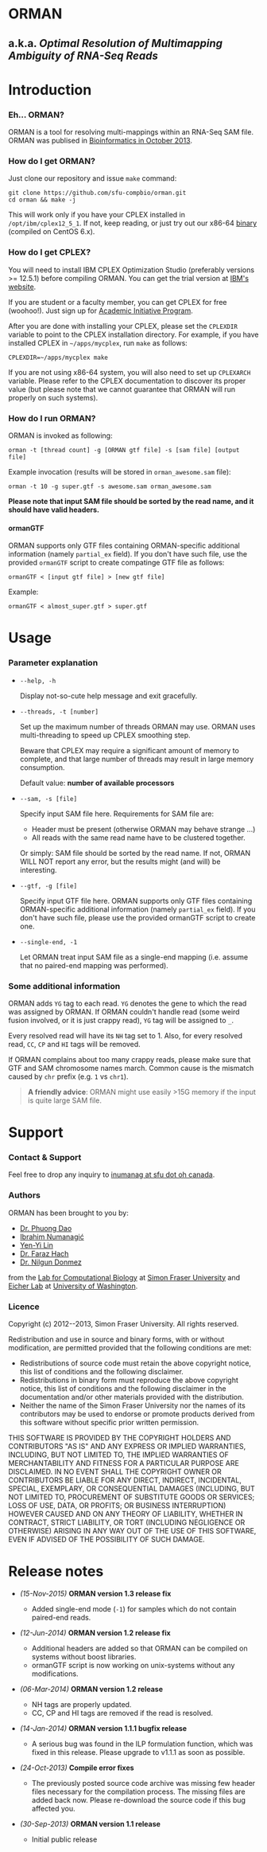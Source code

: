# ORMAN
a.k.a. <i><b>O</b>ptimal <b>R</b>esolution of <b>M</b>ultimapping <b>A</b>mbiguity of R<b>N</b>A-Seq Reads</i>
-----

# Introduction

### Eh... ORMAN?

ORMAN is a tool for resolving multi-mappings within an RNA-Seq SAM file. ORMAN was publised in [Bioinformatics in October 2013][3].

### How do I get ORMAN?

Just clone our repository and issue `make` command:

	git clone https://github.com/sfu-compbio/orman.git
	cd orman && make -j

This will work only if you have your CPLEX installed in `/opt/ibm/cplex12_5_1`. If not, keep reading, or just try out our x86-64 [binary](https://github.com/sfu-compbio/orman/tarball/binary) (compiled on CentOS 6.x).

### How do I get CPLEX?

You will need to install IBM CPLEX Optimization Studio (preferably versions >= 12.5.1) before compiling ORMAN. You can get the trial version at [IBM's website](http://www-01.ibm.com/software/websphere/products/optimization/cplex-studio-preview-edition/).

If you are student or a faculty member, you can get CPLEX for free (woohoo!). Just sign up for [Academic Initiative Program](http://www-03.ibm.com/ibm/university/academic/pub/page/academic_initiative).

After you are done with installing your CPLEX, please set the `CPLEXDIR` variable to point to the CPLEX installation directory. For example, if you have installed CPLEX in `~/apps/mycplex`, run `make` as follows:

	CPLEXDIR=~/apps/mycplex make

If you are not using x86-64 system, you will also need to set up `CPLEXARCH` variable. Please refer to the CPLEX documentation to discover its proper value (but please note that we cannot guarantee that ORMAN will run properly on such systems).

### How do I run ORMAN?

ORMAN is invoked as following:

	orman -t [thread count] -g [ORMAN gtf file] -s [sam file] [output file]

Example invocation (results will be stored in `orman_awesome.sam` file):

	orman -t 10 -g super.gtf -s awesome.sam orman_awesome.sam

**Please note that input SAM file should be sorted by the read name, and it should have valid headers.**

#### ormanGTF

ORMAN supports only GTF files containing ORMAN-specific additional information (namely `partial_ex` field). If you don't have such file, use the provided `ormanGTF` script to create compatinge GTF file as follows:
	
	ormanGTF < [input gtf file] > [new gtf file]

Example:

	ormanGTF < almost_super.gtf > super.gtf

# Usage

### Parameter explanation

- `--help, -h`
  
  Display not-so-cute help message and exit gracefully.

- `--threads, -t [number]`

  Set up the maximum number of threads ORMAN may use.  ORMAN uses multi-threading to speed up CPLEX smoothing step.

  Beware that CPLEX may require a significant amount of memory to complete, and that large number of threads may result in large memory consumption.

  Default value: **number of available processors**

- `--sam, -s [file]`

  Specify input SAM file here.
  Requirements for SAM file are:
  
  * Header must be present (otherwise ORMAN may behave strange ...)
  * All reads with the same read name have to be clustered together. 

  Or simply: SAM file should be sorted by the read name.
  If not, ORMAN WILL NOT report any error, but the results might (and will) be interesting.

- `--gtf, -g [file]`

  Specify input GTF file here.
  ORMAN supports only GTF files containing ORMAN-specific additional information (namely `partial_ex` field). If you don't have such file, please use the provided ormanGTF script to create one.

- `--single-end, -1`

  Let ORMAN treat input SAM file as a single-end mapping (i.e. assume that no paired-end mapping was performed).


### Some additional information

ORMAN adds `YG` tag to each read. `YG` denotes the gene to which the read was assigned by ORMAN. If ORMAN couldn't handle read (some weird fusion involved, or it is just crappy read), `YG` tag will be assigned to `_`.

Every resolved read will have its `NH` tag set to 1. Also, for every resolved read, `CC`, `CP` and `HI` tags will be removed.

If ORMAN complains about too many crappy reads, please make sure that GTF and SAM chromosome names march. Common cause is the mismatch caused by `chr` prefix (e.g. `1` vs `chr1`).

> **A friendly advice**: ORMAN might use easily >15G memory if the input is quite large SAM file.

# Support

### Contact & Support

Feel free to drop any inquiry to [inumanag at sfu dot oh canada](mailto:inumanag@).

### Authors

ORMAN has been brought to you by:

- [Dr. Phuong Dao](http://www.cs.sfu.ca/~pdao/personal)
- [Ibrahim Numanagić](http://www.sfu.ca/~inumanag)
- [Yen-Yi Lin](http://www.sfu.ca/~yenyil/)
- [Dr. Faraz Hach](http://www.cs.sfu.ca/~fhach/personal/)
- [Dr. Nilgun Donmez](http://www.cs.toronto.edu/~nild)

from the [Lab for Computational Biology](http://compbio.cs.sfu.ca) at [Simon Fraser University](http://www.sfu.ca) and [Eicher Lab](http://eichlerlab.gs.washington.edu/) at [University of Washington](http://www.washington.edu).

### Licence

Copyright (c) 2012--2013, Simon Fraser University. All rights reserved.

Redistribution and use in source and binary forms, with or without modification, are permitted provided that the following conditions are met:

- Redistributions of source code must retain the above copyright notice, this list of conditions and the following disclaimer.
- Redistributions in binary form must reproduce the above copyright notice, this list of conditions and the following disclaimer in the documentation and/or other materials provided with the distribution.
- Neither the name of the Simon Fraser University nor the names of its contributors may be used to endorse or promote products derived from this software without specific prior written permission.

THIS SOFTWARE IS PROVIDED BY THE COPYRIGHT HOLDERS AND CONTRIBUTORS "AS IS" AND ANY EXPRESS OR IMPLIED WARRANTIES, INCLUDING, BUT NOT	LIMITED TO, THE IMPLIED WARRANTIES OF MERCHANTABILITY AND FITNESS FOR	A PARTICULAR PURPOSE ARE DISCLAIMED. IN NO EVENT SHALL THE COPYRIGHT OWNER OR	CONTRIBUTORS BE LIABLE FOR ANY DIRECT, INDIRECT, INCIDENTAL, SPECIAL,	EXEMPLARY, OR CONSEQUENTIAL DAMAGES (INCLUDING, BUT NOT LIMITED TO,	PROCUREMENT OF SUBSTITUTE GOODS OR SERVICES; LOSS OF USE, DATA, OR	PROFITS; OR BUSINESS INTERRUPTION) HOWEVER CAUSED AND ON ANY THEORY OF	LIABILITY, WHETHER IN CONTRACT, STRICT LIABILITY, OR TORT (INCLUDING	NEGLIGENCE OR OTHERWISE) ARISING IN ANY WAY OUT OF THE USE OF THIS	SOFTWARE, EVEN IF ADVISED OF THE POSSIBILITY OF SUCH DAMAGE.

# Release notes

-	*(15-Nov-2015)* **ORMAN version 1.3 release fix**
	-	Added single-end mode (`-1`) for samples which do not contain paired-end reads.

-	*(12-Jun-2014)* **ORMAN version 1.2 release fix**
	-	Additional headers are added so that ORMAN can be compiled on systems without boost libraries. 
	-	ormanGTF script is now working on unix-systems without any modifications.

-	*(06-Mar-2014)* **ORMAN version 1.2 release**
	-	NH tags are properly updated. 
	-	CC, CP and HI tags are removed if the read is resolved.

-	*(14-Jan-2014)* **ORMAN version 1.1.1 bugfix release**
	-	A serious bug was found in the ILP formulation function, which was fixed in this release. Please upgrade to v1.1.1 as soon as possible.

-	*(24-Oct-2013)* **Compile error fixes**
	-	The previously posted source code archive was missing few header files necessary for the compilation process. The missing files are added back now. Please re-download the source code if this bug affected you.

-	*(30-Sep-2013)* **ORMAN version 1.1 release**
	-	Initial public release

[3]: http://bioinformatics.oxfordjournals.org/content/30/5/644
